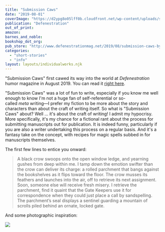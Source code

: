 ```yaml
---
title: "Submission Caws"
date: "2019-08-01"
coverImage: "https://d2ypg8o05lff0b.cloudfront.net/wp-content/uploads/sites/3/pages/Screenshot_2020-01-28-Submission-Caws-by-Rebecca-Gomez-Farrell.png"
publication: "Defenestration"
out_of_print:
amazon:
barnes_and_noble:
bookshop_dot_org:
pub_store: "http://www.defenestrationmag.net/2019/08/submission-caws-by-rebecca-gomez-farrell"
categories:
  - "short-stories"
  - "info"
layout: layouts/individualworks.njk
---
```


"Submission Caws" first cawed its way into the world at _Defenestration_ humor magazine in August 2019. You can read it [right here](http://www.defenestrationmag.net/2019/08/submission-caws-by-rebecca-gomez-farrell/).

"Submission Caws" was a lot of fun to write, especially if you know me well enough to know I'm not a huge fan of self-referential or so-called _meta_ writing—I prefer my fiction to be more about the story and characters than about the craft of writing itself. So what is "Submission Caws" about? Well ... it's about the craft of writing! I admit my hypocrisy. More specifically, it's my chance for a fictional rant about the process for submitting manuscripts out for publication. It is indeed funny, particularly if you are also a writer undertaking this process on a regular basis. And it's a fantasy take on the concept, with recipes for magic spells subbed in for manuscripts themselves.

The first few lines to entice you onward:

> A black crow swoops onto the open window ledge, and yearning gushes from deep within me. I tamp down the emotion swifter than the crow can deliver its charge: a rolled parchment that bangs against the bookshelves as it flips toward the floor. The crow musses its feathers and launches into the air, off to retrieve its next assignment. Soon, someone else will receive fresh misery. I retrieve the parchment, find it quaint that the Gate Keepers use it for correspondence when they could just place a call by sandspelling. The parchment’s seal displays a sentinel guarding a mountain of scrolls piled behind an ornate, locked gate.

And some photographic inspiration:

![](https://d2ypg8o05lff0b.cloudfront.net/wp-content/uploads/sites/3/pages/Screenshot_2020-01-28-When-Should-You-Form-Gate-Your-Content-.png)
